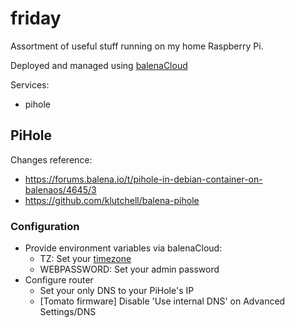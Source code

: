 # friday
Assortment of useful stuff running on my home Raspberry Pi. 

Deployed and managed using [balenaCloud](https://www.balena.io/cloud)

Services:
- pihole


## PiHole
Changes reference: 
- https://forums.balena.io/t/pihole-in-debian-container-on-balenaos/4645/3
- https://github.com/klutchell/balena-pihole

### Configuration
- Provide environment variables via balenaCloud:
  - TZ: Set your [timezone](https://en.wikipedia.org/wiki/List_of_tz_database_time_zones)
  - WEBPASSWORD: Set your admin password
- Configure router
  - Set your only DNS to your PiHole's IP
  - [Tomato firmware] Disable 'Use internal DNS' on Advanced Settings/DNS

